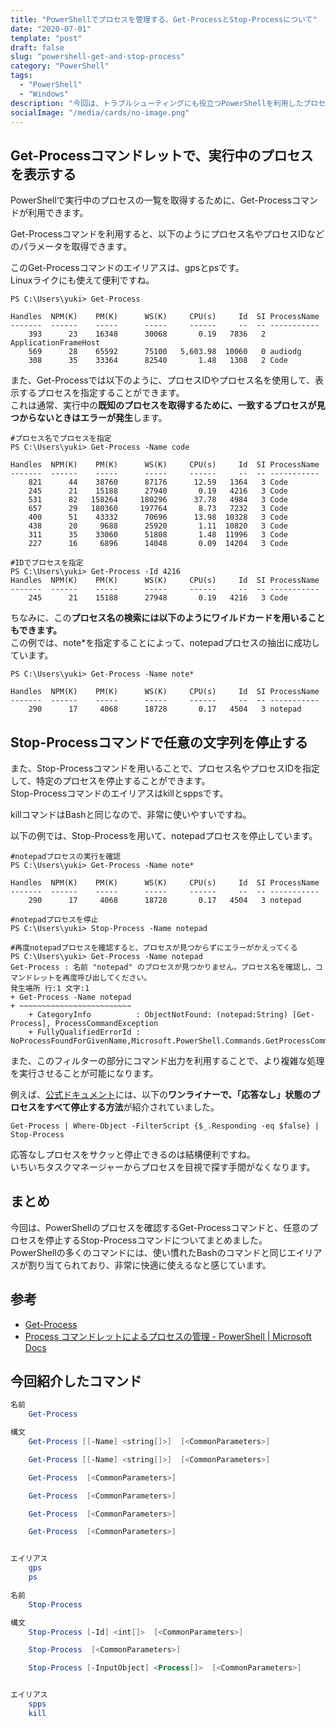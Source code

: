 ```yaml
---
title: "PowerShellでプロセスを管理する、Get-ProcessとStop-Processについて"
date: "2020-07-01"
template: "post"
draft: false
slug: "powershell-get-and-stop-process"
category: "PowerShell"
tags:
  - "PowerShell"
  - "Windows"
description: "今回は、トラブルシューティングにも役立つPowerShellを利用したプロセスリストの取得についてまとめます。"
socialImage: "/media/cards/no-image.png"
---
```


## Get-Processコマンドレットで、実行中のプロセスを表示する 

PowerShellで実行中のプロセスの一覧を取得するために、Get-Processコマンドが利用できます。

Get-Processコマンドを利用すると、以下のようにプロセス名やプロセスIDなどのパラメータを取得できます。

このGet-Processコマンドのエイリアスは、gpsとpsです。  
Linuxライクにも使えて便利ですね。

```
PS C:\Users\yuki> Get-Process

Handles  NPM(K)    PM(K)      WS(K)     CPU(s)     Id  SI ProcessName
-------  ------    -----      -----     ------     --  -- -----------
    393      23    16348      30068       0.19   7836   2 ApplicationFrameHost
    569      28    65592      75100   5,603.98  10060   0 audiodg
    308      35    33364      82540       1.48   1308   2 Code
```

また、Get-Processでは以下のように、プロセスIDやプロセス名を使用して、表示するプロセスを指定することができます。  
これは通常、実行中の**既知のプロセスを取得するために、一致するプロセスが見つからないときはエラーが発生**します。

```
#プロセス名でプロセスを指定
PS C:\Users\yuki> Get-Process -Name code

Handles  NPM(K)    PM(K)      WS(K)     CPU(s)     Id  SI ProcessName
-------  ------    -----      -----     ------     --  -- -----------
    821      44    38760      87176      12.59   1364   3 Code
    245      21    15188      27940       0.19   4216   3 Code
    531      82   158264     180296      37.78   4984   3 Code
    657      29   180360     197764       8.73   7232   3 Code
    400      51    43332      70696      13.98  10328   3 Code
    438      20     9688      25920       1.11  10820   3 Code
    311      35    33060      51808       1.48  11996   3 Code
    227      16     6896      14048       0.09  14204   3 Code

#IDでプロセスを指定
PS C:\Users\yuki> Get-Process -Id 4216
Handles  NPM(K)    PM(K)      WS(K)     CPU(s)     Id  SI ProcessName
-------  ------    -----      -----     ------     --  -- -----------
    245      21    15188      27948       0.19   4216   3 Code
```

ちなみに、この**プロセス名の検索には以下のようにワイルドカードを用いることもできます。**  
この例では、note*を指定することによって、notepadプロセスの抽出に成功しています。

```
PS C:\Users\yuki> Get-Process -Name note*

Handles  NPM(K)    PM(K)      WS(K)     CPU(s)     Id  SI ProcessName
-------  ------    -----      -----     ------     --  -- -----------
    290      17     4068      18728       0.17   4504   3 notepad
```

## Stop-Processコマンドで任意の文字列を停止する 

また、Stop-Processコマンドを用いることで、プロセス名やプロセスIDを指定して、特定のプロセスを停止することができます。  
Stop-Processコマンドのエイリアスはkillとsppsです。

killコマンドはBashと同じなので、非常に使いやすいですね。

以下の例では、Stop-Processを用いて、notepadプロセスを停止しています。

```
#notepadプロセスの実行を確認
PS C:\Users\yuki> Get-Process -Name note*

Handles  NPM(K)    PM(K)      WS(K)     CPU(s)     Id  SI ProcessName
-------  ------    -----      -----     ------     --  -- -----------
    290      17     4068      18728       0.17   4504   3 notepad

#notepadプロセスを停止
PS C:\Users\yuki> Stop-Process -Name notepad

#再度notepadプロセスを確認すると、プロセスが見つからずにエラーがかえってくる
PS C:\Users\yuki> Get-Process -Name notepad
Get-Process : 名前 "notepad" のプロセスが見つかりません。プロセス名を確認し、コマンドレットを再度呼び出してください。
発生場所 行:1 文字:1
+ Get-Process -Name notepad
+ ~~~~~~~~~~~~~~~~~~~~~~~~~
    + CategoryInfo          : ObjectNotFound: (notepad:String) [Get-Process], ProcessCommandException
    + FullyQualifiedErrorId : NoProcessFoundForGivenName,Microsoft.PowerShell.Commands.GetProcessCommand
```

また、このフィルターの部分にコマンド出力を利用することで、より複雑な処理を実行させることが可能になります。

例えば、<a target="_blank" href="https://docs.microsoft.com/ja-jp/powershell/scripting/samples/managing-processes-with-process-cmdlets?view=powershell-7" rel="noopener noreferrer">公式ドキュメント</a>には、以下の**ワンライナーで、「応答なし」状態のプロセスをすべて停止する方法**が紹介されていました。

```
Get-Process | Where-Object -FilterScript {$_.Responding -eq $false} | Stop-Process
```

応答なしプロセスをサクッと停止できるのは結構便利ですね。  
いちいちタスクマネージャーからプロセスを目視で探す手間がなくなります。

## まとめ 

今回は、PowerShellのプロセスを確認するGet-Processコマンドと、任意のプロセスを停止するStop-Processコマンドについてまとめました。  
PowerShellの多くのコマンドには、使い慣れたBashのコマンドと同じエイリアスが割り当てられており、非常に快適に使えるなと感じています。

## 参考 
- <a target="_blank" href="https://docs.microsoft.com/ja-jp/powershell/module/Microsoft.PowerShell.Management/Get-Process?view=powershell-7" rel="noopener noreferrer">Get-Process</a>
- <a target="_blank" href="https://docs.microsoft.com/ja-jp/powershell/scripting/samples/managing-processes-with-process-cmdlets?view=powershell-7" rel="noopener noreferrer">Process コマンドレットによるプロセスの管理 - PowerShell | Microsoft Docs</a>

## 今回紹介したコマンド 

```powershell
名前
    Get-Process

構文
    Get-Process [[-Name] <string[]>]  [<CommonParameters>]

    Get-Process [[-Name] <string[]>]  [<CommonParameters>]

    Get-Process  [<CommonParameters>]

    Get-Process  [<CommonParameters>]

    Get-Process  [<CommonParameters>]

    Get-Process  [<CommonParameters>]


エイリアス
    gps
    ps
```

```powershell
名前
    Stop-Process

構文
    Stop-Process [-Id] <int[]>  [<CommonParameters>]

    Stop-Process  [<CommonParameters>]

    Stop-Process [-InputObject] <Process[]>  [<CommonParameters>]


エイリアス
    spps
    kill
```
